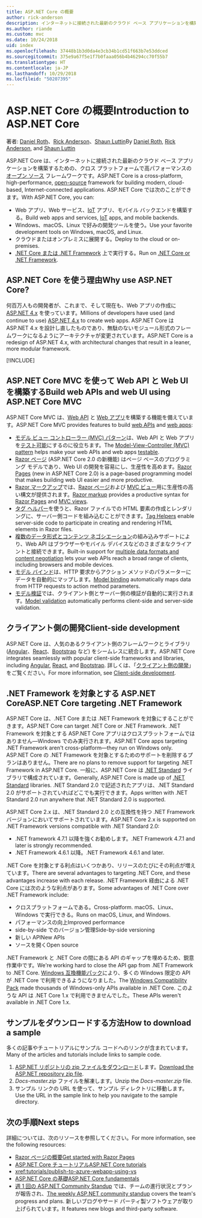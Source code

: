 ```yaml
---
title: ASP.NET Core の概要
author: rick-anderson
description: インターネットに接続された最新のクラウド ベース アプリケーションを構築するための、クロス プラットフォームで高パフォーマンスのオープン ソース フレームワークである ASP.NET Core について説明します。
ms.author: riande
ms.custom: mvc
ms.date: 10/24/2018
uid: index
ms.openlocfilehash: 37448b1b3d0da4e3cb34b1cd51f663b7e53ddced
ms.sourcegitcommit: 375e9a67f5e1f7b0faaa056b4b46294cc70f55b7
ms.translationtype: HT
ms.contentlocale: ja-JP
ms.lasthandoff: 10/29/2018
ms.locfileid: "50207395"
---
```

# <a name="introduction-to-aspnet-core"></a><span data-ttu-id="4268c-103">ASP.NET Core の概要</span><span class="sxs-lookup"><span data-stu-id="4268c-103">Introduction to ASP.NET Core</span></span>

<span data-ttu-id="4268c-104">著者: [Daniel Roth](https://github.com/danroth27)、[Rick Anderson](https://twitter.com/RickAndMSFT)、[Shaun Luttin](https://twitter.com/dicshaunary)</span><span class="sxs-lookup"><span data-stu-id="4268c-104">By [Daniel Roth](https://github.com/danroth27), [Rick Anderson](https://twitter.com/RickAndMSFT), and [Shaun Luttin](https://twitter.com/dicshaunary)</span></span>

<span data-ttu-id="4268c-105">ASP.NET Core は、インターネットに接続された最新のクラウド ベース アプリケーションを構築するための、クロス プラットフォームで高パフォーマンスの[オープン ソース](https://github.com/aspnet/home) フレームワークです。</span><span class="sxs-lookup"><span data-stu-id="4268c-105">ASP.NET Core is a cross-platform, high-performance, [open-source](https://github.com/aspnet/home) framework for building modern, cloud-based, Internet-connected applications.</span></span> <span data-ttu-id="4268c-106">ASP.NET Core では次のことができます。</span><span class="sxs-lookup"><span data-stu-id="4268c-106">With ASP.NET Core, you can:</span></span>

* <span data-ttu-id="4268c-107">Web アプリ、Web サービス、[IoT](https://www.microsoft.com/internet-of-things/) アプリ、モバイル バックエンドを構築する。</span><span class="sxs-lookup"><span data-stu-id="4268c-107">Build web apps and services, [IoT](https://www.microsoft.com/internet-of-things/) apps, and mobile backends.</span></span>
* <span data-ttu-id="4268c-108">Windows、macOS、Linux で好みの開発ツールを使う。</span><span class="sxs-lookup"><span data-stu-id="4268c-108">Use your favorite development tools on Windows, macOS, and Linux.</span></span>
* <span data-ttu-id="4268c-109">クラウドまたはオンプレミスに展開する。</span><span class="sxs-lookup"><span data-stu-id="4268c-109">Deploy to the cloud or on-premises.</span></span>
* <span data-ttu-id="4268c-110">[.NET Core または .NET Framework](/dotnet/articles/standard/choosing-core-framework-server) 上で実行する。</span><span class="sxs-lookup"><span data-stu-id="4268c-110">Run on [.NET Core or .NET Framework](/dotnet/articles/standard/choosing-core-framework-server).</span></span>

## <a name="why-use-aspnet-core"></a><span data-ttu-id="4268c-111">ASP.NET Core を使う理由</span><span class="sxs-lookup"><span data-stu-id="4268c-111">Why use ASP.NET Core?</span></span>

<span data-ttu-id="4268c-112">何百万人もの開発者が、これまで、そして現在も、Web アプリの作成に [ASP.NET 4.x](/aspnet/overview) を使っています。</span><span class="sxs-lookup"><span data-stu-id="4268c-112">Millions of developers have used (and continue to use) [ASP.NET 4.x](/aspnet/overview) to create web apps.</span></span> <span data-ttu-id="4268c-113">ASP.NET Core は ASP.NET 4.x を設計し直したものであり、無駄のないモジュール形式のフレームワークになるようにアーキテクチャが変更されています。</span><span class="sxs-lookup"><span data-stu-id="4268c-113">ASP.NET Core is a redesign of ASP.NET 4.x, with architectural changes that result in a leaner, more modular framework.</span></span>

[!INCLUDE[](~/includes/benefits.md)]

## <a name="build-web-apis-and-web-ui-using-aspnet-core-mvc"></a><span data-ttu-id="4268c-114">ASP.NET Core MVC を使って Web API と Web UI を構築する</span><span class="sxs-lookup"><span data-stu-id="4268c-114">Build web APIs and web UI using ASP.NET Core MVC</span></span>

<span data-ttu-id="4268c-115">ASP.NET Core MVC は、[Web API](xref:tutorials/index#build-web-apis) と [Web アプリ](xref:tutorials/index#build-web-apps)を構築する機能を備えています。</span><span class="sxs-lookup"><span data-stu-id="4268c-115">ASP.NET Core MVC provides features to build [web APIs](xref:tutorials/index#build-web-apis) and [web apps](xref:tutorials/index#build-web-apps):</span></span>

* <span data-ttu-id="4268c-116">[モデル ビュー コントローラー (MVC) パターン](xref:mvc/overview)は、Web API と Web アプリを[テスト可能](xref:test/index)にするのに役立ちます。</span><span class="sxs-lookup"><span data-stu-id="4268c-116">The [Model-View-Controller (MVC) pattern](xref:mvc/overview) helps make your web APIs and web apps [testable](xref:test/index).</span></span>
* <span data-ttu-id="4268c-117">[Razor ページ](xref:razor-pages/index) (ASP.NET Core 2.0 の新機能) はページ ベースのプログラミング モデルであり、Web UI の開発を容易にし、生産性を高めます。</span><span class="sxs-lookup"><span data-stu-id="4268c-117">[Razor Pages](xref:razor-pages/index) (new in ASP.NET Core 2.0) is a page-based programming model that makes building web UI easier and more productive.</span></span>
* <span data-ttu-id="4268c-118">[Razor マークアップ](xref:mvc/views/razor)では、[Razor ページ](xref:razor-pages/index)および [MVC ビュー](xref:mvc/views/overview)用に生産性の高い構文が提供されます。</span><span class="sxs-lookup"><span data-stu-id="4268c-118">[Razor markup](xref:mvc/views/razor) provides a productive syntax for [Razor Pages](xref:razor-pages/index) and [MVC views](xref:mvc/views/overview).</span></span>
* <span data-ttu-id="4268c-119">[タグ ヘルパー](xref:mvc/views/tag-helpers/intro)を使うと、Razor ファイルでの HTML 要素の作成とレンダリングに、サーバー側コードを組み込むことができます。</span><span class="sxs-lookup"><span data-stu-id="4268c-119">[Tag Helpers](xref:mvc/views/tag-helpers/intro) enable server-side code to participate in creating and rendering HTML elements in Razor files.</span></span>
* <span data-ttu-id="4268c-120">[複数のデータ形式とコンテンツ ネゴシエーション](xref:web-api/advanced/formatting)の組み込みサポートにより、Web API はブラウザーやモバイル デバイスなどのさまざまなクライアントと接続できます。</span><span class="sxs-lookup"><span data-stu-id="4268c-120">Built-in support for [multiple data formats and content negotiation](xref:web-api/advanced/formatting) lets your web APIs reach a broad range of clients, including browsers and mobile devices.</span></span>
* <span data-ttu-id="4268c-121">[モデル バインド](xref:mvc/models/model-binding)は、HTTP 要求からアクション メソッドのパラメーターにデータを自動的にマップします。</span><span class="sxs-lookup"><span data-stu-id="4268c-121">[Model binding](xref:mvc/models/model-binding) automatically maps data from HTTP requests to action method parameters.</span></span>
* <span data-ttu-id="4268c-122">[モデル検証](xref:mvc/models/validation)では、クライアント側とサーバー側の検証が自動的に実行されます。</span><span class="sxs-lookup"><span data-stu-id="4268c-122">[Model validation](xref:mvc/models/validation) automatically performs client-side and server-side validation.</span></span>

## <a name="client-side-development"></a><span data-ttu-id="4268c-123">クライアント側の開発</span><span class="sxs-lookup"><span data-stu-id="4268c-123">Client-side development</span></span>

<span data-ttu-id="4268c-124">ASP.NET Core は、人気のあるクライアント側のフレームワークとライブラリ ([Angular](xref:spa/angular)、[React](xref:spa/react)、[Bootstrap](https://getbootstrap.com/) など) をシームレスに統合します。</span><span class="sxs-lookup"><span data-stu-id="4268c-124">ASP.NET Core integrates seamlessly with popular client-side frameworks and libraries, including [Angular](xref:spa/angular), [React](xref:spa/react), and [Bootstrap](https://getbootstrap.com/).</span></span> <span data-ttu-id="4268c-125">詳しくは、「[クライアント側の開発](xref:client-side/index)」をご覧ください。</span><span class="sxs-lookup"><span data-stu-id="4268c-125">For more information, see [Client-side development](xref:client-side/index).</span></span>

<a name="target-framework"></a>

## <a name="aspnet-core-targeting-net-framework"></a><span data-ttu-id="4268c-126">.NET Framework を対象とする ASP.NET Core</span><span class="sxs-lookup"><span data-stu-id="4268c-126">ASP.NET Core targeting .NET Framework</span></span>

<span data-ttu-id="4268c-127">ASP.NET Core は、.NET Core または .NET Framework を対象にすることができます。</span><span class="sxs-lookup"><span data-stu-id="4268c-127">ASP.NET Core can target .NET Core or .NET Framework.</span></span> <span data-ttu-id="4268c-128">.NET Framework を対象とする ASP.NET Core アプリはクロスプラットフォームではありません&mdash;Windows でのみ実行されます。</span><span class="sxs-lookup"><span data-stu-id="4268c-128">ASP.NET Core apps targeting .NET Framework aren't cross-platform&mdash;they run on Windows only.</span></span> <span data-ttu-id="4268c-129">ASP.NET Core の .NET Framework を対象とするためのサポートを削除するプランはありません。</span><span class="sxs-lookup"><span data-stu-id="4268c-129">There are no plans to remove support for targeting .NET Framework in ASP.NET Core.</span></span> <span data-ttu-id="4268c-130">一般に、ASP.NET Core は [.NET Standard](/dotnet/standard/net-standard) ライブラリで構成されています。</span><span class="sxs-lookup"><span data-stu-id="4268c-130">Generally, ASP.NET Core is made up of [.NET Standard](/dotnet/standard/net-standard) libraries.</span></span> <span data-ttu-id="4268c-131">.NET Standard 2.0 で記述されたアプリは、.NET Standard 2.0 がサポートされていればどこでも実行できます。</span><span class="sxs-lookup"><span data-stu-id="4268c-131">Apps written with .NET Standard 2.0 run anywhere that .NET Standard 2.0 is supported.</span></span>

<span data-ttu-id="4268c-132">ASP.NET Core 2.x は、.NET Standard 2.0 との互換性を持つ .NET Framework バージョンにおいてサポートされています。</span><span class="sxs-lookup"><span data-stu-id="4268c-132">ASP.NET Core 2.x is supported on .NET Framework versions compatible with .NET Standard 2.0:</span></span>

* <span data-ttu-id="4268c-133">.NET framework 4.7.1 以降を強くお勧めします。</span><span class="sxs-lookup"><span data-stu-id="4268c-133">.NET Framework 4.7.1 and later is strongly recommended.</span></span>
* <span data-ttu-id="4268c-134">.NET Framework 4.6.1 以降。</span><span class="sxs-lookup"><span data-stu-id="4268c-134">.NET Framework 4.6.1 and later.</span></span>

<span data-ttu-id="4268c-135">.NET Core を対象とする利点はいくつかあり、リリースのたびにその利点が増えています。</span><span class="sxs-lookup"><span data-stu-id="4268c-135">There are several advantages to targeting .NET Core, and these advantages increase with each release.</span></span> <span data-ttu-id="4268c-136">.NET Framework 経由による .NET Core には次のような利点があります。</span><span class="sxs-lookup"><span data-stu-id="4268c-136">Some advantages of .NET Core over .NET Framework include:</span></span>

* <span data-ttu-id="4268c-137">クロスプラットフォームである。</span><span class="sxs-lookup"><span data-stu-id="4268c-137">Cross-platform.</span></span> <span data-ttu-id="4268c-138">macOS、Linux、Windows で実行できる。</span><span class="sxs-lookup"><span data-stu-id="4268c-138">Runs on macOS, Linux, and Windows.</span></span>
* <span data-ttu-id="4268c-139">パフォーマンスの向上</span><span class="sxs-lookup"><span data-stu-id="4268c-139">Improved performance</span></span>
* <span data-ttu-id="4268c-140">side-by-side でのバージョン管理</span><span class="sxs-lookup"><span data-stu-id="4268c-140">Side-by-side versioning</span></span>
* <span data-ttu-id="4268c-141">新しい API</span><span class="sxs-lookup"><span data-stu-id="4268c-141">New APIs</span></span>
* <span data-ttu-id="4268c-142">ソースを開く</span><span class="sxs-lookup"><span data-stu-id="4268c-142">Open source</span></span>

<span data-ttu-id="4268c-143">.NET Framework と .NET Core の間にある API のギャップを埋めるため、鋭意作業中です。</span><span class="sxs-lookup"><span data-stu-id="4268c-143">We're working hard to close the API gap from .NET Framework to .NET Core.</span></span> <span data-ttu-id="4268c-144">[Windows 互換機能パック](/dotnet/core/porting/windows-compat-pack)により、多くの Windows 限定の API が .NET Core で利用できるようになりました。</span><span class="sxs-lookup"><span data-stu-id="4268c-144">The [Windows Compatibility Pack](/dotnet/core/porting/windows-compat-pack) made thousands of Windows-only APIs available in .NET Core.</span></span> <span data-ttu-id="4268c-145">このような API は .NET Core 1.x で利用できませんでした。</span><span class="sxs-lookup"><span data-stu-id="4268c-145">These APIs weren't available in .NET Core 1.x.</span></span>

## <a name="how-to-download-a-sample"></a><span data-ttu-id="4268c-146">サンプルをダウンロードする方法</span><span class="sxs-lookup"><span data-stu-id="4268c-146">How to download a sample</span></span>

<span data-ttu-id="4268c-147">多くの記事やチュートリアルにサンプル コードへのリンクが含まれています。</span><span class="sxs-lookup"><span data-stu-id="4268c-147">Many of the articles and tutorials include links to sample code.</span></span>

1. <span data-ttu-id="4268c-148">[ASP.NET リポジトリの zip ファイルをダウンロード](https://codeload.github.com/aspnet/Docs/zip/master)します。</span><span class="sxs-lookup"><span data-stu-id="4268c-148">[Download the ASP.NET repository zip file](https://codeload.github.com/aspnet/Docs/zip/master).</span></span>
1. <span data-ttu-id="4268c-149">*Docs-master.zip* ファイルを解凍します。</span><span class="sxs-lookup"><span data-stu-id="4268c-149">Unzip the *Docs-master.zip* file.</span></span>
1. <span data-ttu-id="4268c-150">サンプル リンクの URL を使って、サンプル ディレクトリに移動します。</span><span class="sxs-lookup"><span data-stu-id="4268c-150">Use the URL in the sample link to help you navigate to the sample directory.</span></span>

## <a name="next-steps"></a><span data-ttu-id="4268c-151">次の手順</span><span class="sxs-lookup"><span data-stu-id="4268c-151">Next steps</span></span>

<span data-ttu-id="4268c-152">詳細については、次のリソースを参照してください。</span><span class="sxs-lookup"><span data-stu-id="4268c-152">For more information, see the following resources:</span></span>

* [<span data-ttu-id="4268c-153">Razor ページの概要</span><span class="sxs-lookup"><span data-stu-id="4268c-153">Get started with Razor Pages</span></span>](xref:tutorials/razor-pages/razor-pages-start)
* [<span data-ttu-id="4268c-154">ASP.NET Core チュートリアル</span><span class="sxs-lookup"><span data-stu-id="4268c-154">ASP.NET Core tutorials</span></span>](xref:tutorials/index)
* <xref:tutorials/publish-to-azure-webapp-using-vs>
* [<span data-ttu-id="4268c-155">ASP.NET Core の基礎</span><span class="sxs-lookup"><span data-stu-id="4268c-155">ASP.NET Core fundamentals</span></span>](xref:fundamentals/index)
* <span data-ttu-id="4268c-156">[週 1 回の ASP.NET Community Standup](https://live.asp.net/) では、チームの進行状況とプランが報告され、</span><span class="sxs-lookup"><span data-stu-id="4268c-156">[The weekly ASP.NET community standup](https://live.asp.net/) covers the team's progress and plans.</span></span> <span data-ttu-id="4268c-157">新しいブログやサード パーティ製ソフトウェアが取り上げられています。</span><span class="sxs-lookup"><span data-stu-id="4268c-157">It features new blogs and third-party software.</span></span>
